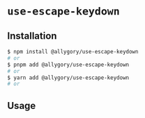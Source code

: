 # `use-escape-keydown`

## Installation

```sh
$ npm install @allygory/use-escape-keydown
# or
$ pnpm add @allygory/use-escape-keydown
# or
$ yarn add @allygory/use-escape-keydown
# or
```

## Usage

<!-- View docs [here](https://google.com). -->
